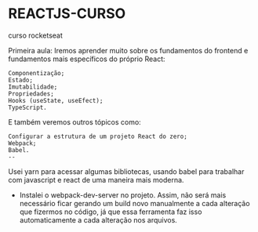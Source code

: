 # REACTJS-CURSO
curso rocketseat

Primeira aula:
Iremos aprender muito sobre os fundamentos do frontend e fundamentos mais específicos do próprio React:

    Componentização;
    Estado;
    Imutabilidade;
    Propriedades;
    Hooks (useState, useEfect);
    TypeScript.

E também veremos outros tópicos como:

    Configurar a estrutura de um projeto React do zero;
    Webpack;
    Babel.
    --

Usei yarn para acessar algumas bibliotecas, usando babel para trabalhar com javascript e react de uma maneira mais moderna.

 - Instalei o webpack-dev-server no projeto. Assim, não será mais necessário ficar gerando um build novo manualmente a cada alteração que fizermos no código, já que essa ferramenta faz isso automaticamente a cada alteração nos arquivos.
